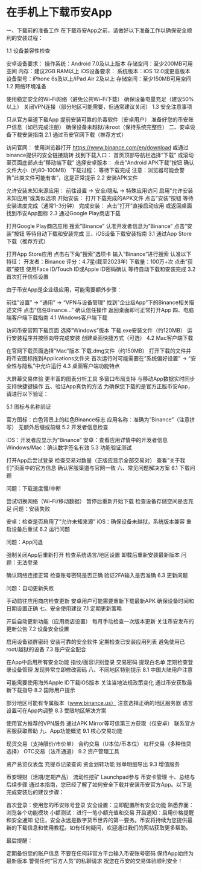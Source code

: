 # 在手机上下载币安App

一、下载前的准备工作
在下载币安App之前，请做好以下准备工作以确保安全顺利的安装过程：

1.1 设备兼容性检查

安卓设备要求：
操作系统：Android 7.0及以上版本
存储空间：至少200MB可用空间
内存：建议2GB RAM以上
iOS设备要求：
系统版本：iOS 12.0或更高版本
设备型号：iPhone 6s及以上/iPad Air 2及以上
存储空间：至少150MB可用空间
1.2 网络环境准备

使用稳定安全的Wi-Fi网络（避免公共Wi-Fi下载）
确保设备电量充足（建议50%以上）
关闭VPN连接（部分地区可能需要，但通常建议关闭）
1.3 安全注意事项

只从官方渠道下载App
提前安装可靠的杀毒软件（安卓用户）
准备好您的币安账户信息（如已完成注册）
确保设备未越狱/未root（保持系统完整性）
二、安卓设备下载安装指南
2.1 通过币安官网下载（推荐方式）

访问官网：
使用浏览器打开 https://www.binance.com/en/download
或通过binance提供的安全链接跳转
找到下载入口：
首页顶部导航栏选择”下载”
或滚动至页面底部点击”移动端下载”
选择安卓版本：
点击”Android APK下载”按钮
确认文件大小（约80-100MB）
下载过程：
等待下载完成
注意：浏览器可能会警告”此类文件可能有害”，这是正常提示
2.2 安装APK文件

允许安装未知来源应用：
前往设置 → 安全/隐私 → 特殊应用访问
启用”允许安装未知应用”或类似选项
开始安装：
打开下载完成的APK文件
点击”安装”按钮
等待安装进度完成（通常1-3分钟）
完成安装：
点击”打开”直接启动应用
或返回桌面找到币安App图标
2.3 通过Google Play商店下载

打开Google Play商店应用
搜索”Binance”
认准开发者信息为”Binance”
点击”安装”按钮
等待自动下载和安装完成
三、iOS设备下载安装指南
3.1 通过App Store下载（推荐方式）

打开App Store应用
点击右下角”搜索”选项卡
输入”Binance”进行搜索
认准以下特征：
开发者：Binance
评分：4.7星(截至2023年)
下载量：100万+次
点击”获取”按钮
使用Face ID/Touch ID或Apple ID密码确认
等待自动下载和安装完成
3.2 首次打开信任设置

由于币安App是企业级应用，可能需要额外步骤：

前往”设置” → “通用” → “VPN与设备管理”
找到”企业级App”下的Binance相关描述文件
点击”信任Binance…”
确认信任操作
返回桌面即可正常打开App
四、电脑端客户端下载指南
4.1 Windows客户端下载

访问币安官网下载页面
选择”Windows”版本
下载.exe安装文件（约120MB）
运行安装程序并按照向导完成安装
创建桌面快捷方式（可选）
4.2 Mac客户端下载

在官网下载页面选择”Mac”版本
下载.dmg文件（约150MB）
打开下载的文件并将币安图标拖到Applications文件夹
首次运行时可能需要在”系统偏好设置” → “安全性与隐私”中允许运行
4.3 桌面客户端功能特点

大屏幕交易体验
更丰富的图表分析工具
多窗口布局支持
与移动App数据实时同步
支持快捷键操作
五、验证App真伪的方法
为确保您下载的是官方正版币安App，请进行以下验证：

5.1 图标与名称验证

官方图标：白色背景上的红色Binance标志
应用名称：准确为”Binance”（注意拼写）
无额外后缀或前缀
5.2 开发者信息检查

iOS：开发者应显示为”Binance”
安卓：查看应用详情中的开发者信息
Windows/Mac：确认数字签名有效
5.3 功能验证测试

打开App后尝试登录
检查交易对数量（正版应显示全部交易对）
查看”关于我们”页面中的官方信息
确认客服渠道与官网一致
六、常见问题解决方案
6.1 下载问题

问题：下载速度慢/中断

尝试切换网络（Wi-Fi/移动数据）
暂停后重新开始下载
检查设备存储空间是否充足
问题：安装失败

安卓：检查是否启用了”允许未知来源”
iOS：确保设备未越狱，系统版本兼容
重启设备后重试
6.2 运行问题

问题：App闪退

强制关闭App后重新打开
检查系统语言/地区设置
卸载后重新安装最新版本
问题：无法登录

确认网络连接正常
检查账号密码是否正确
验证2FA输入是否准确
6.3 更新问题

问题：自动更新失败

手动前往应用商店检查更新
安卓用户可能需要重新下载最新APK
确保设备时间和日期设置正确
七、安全使用建议
7.1 定期更新策略

开启自动更新功能（应用商店设置）
每月手动检查一次版本更新
关注币安发布的更新公告
7.2 设备安全设置

启用设备锁屏密码
安装可靠的安全软件
定期检查已安装应用列表
避免使用已root/越狱的设备
7.3 账户安全配合

在App中启用所有安全功能
指纹/面容识别登录
交易密码
提现白名单
定期检查登录设备管理
发现异常立即修改密码
八、不同地区特别提示
8.1 中国大陆用户注意

可能需要使用海外Apple ID下载iOS版本
关注当地法规政策变化
通过币安获取最新下载指导
8.2 国际用户提示

部分地区可能有专属版本（www.binance.us）
注意选择正确的地区服务器
语言设置可在App内调整
8.3 受限地区解决方案

使用官方推荐的VPN服务
通过APK Mirror等可信第三方获取（仅安卓）
联系官方客服获取帮助
九、App功能概览
9.1 核心交易功能

现货交易（支持限价/市价单）
合约交易（U本位/币本位）
杠杆交易（多种借贷选择）
OTC交易（法币通道）
9.2 资产管理工具

资产总览仪表盘
充提币记录查询
资金划转功能
账单明细导出
9.3 增值服务

币安理财（活期/定期产品）
流动性挖矿
Launchpad参与
币安卡管理
十、总结与后续步骤
通过本指南，您已经了解了如何安全下载并安装币安官方App。以下是完成安装后的建议步骤：

首次登录：使用您的币安账号登录
安全设置：立即配置所有安全功能
熟悉界面：浏览各个功能模块
小额测试：进行一笔小额充值和交易
开启通知：启用价格提醒和安全通知
记住，安全永远是数字货币世界的第一要务。币安将持续为您提供最新的下载信息和使用教程。如有任何疑问，欢迎通过我们的网站获取更多帮助。

最后提醒：

定期备份您的账户信息
不要在任何非官方平台输入币安账号密码
保持App始终为最新版本
警惕任何”官方人员”的私聊请求
祝您在币安的交易体验顺利安全！
